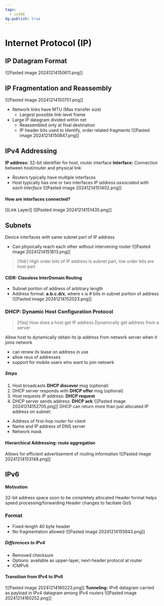 ```yaml
---
tags:
  - cs456
dg-publish: true
---
```

# Internet Protocol (IP)
## IP Datagram Format
![[Pasted image 20241214150611.png]]
## IP Fragmentation and Reassembly
![[Pasted image 20241214150751.png]]
* Network links have MTU (Max transfer size)
	* Largest possible link-level frame
* Large IP datagram divided within net
	* Reassembled only at final destination
	* IP header bits used to identify, order related fragments
![[Pasted image 20241214150847.png]]

## IPv4 Addressing
**IP address:** 32-bit identifier for host, router interface
**Interface:** Connection between host/router and physical link
* Routers typically have multiple interfaces
* Host typically has one or two interfaces
*IP address associated with each interface*
![[Pasted image 20241214151402.png]]
#### How are interfaces connected?
[[Link Layer]]
![[Pasted image 20241214151435.png]]
## Subnets
Device interfaces with same subnet part of IP address
* Can physically reach each other without intervening router
![[Pasted image 20241214151813.png]]
> [!tldr] High order bits of IP address is subnet part, low order bits are host part
#### CIDR: Classless InterDomain Routing
* Subnet portion of address of arbitrary length
* Address format: **a.b.c.d/x**, where x is # bits in subnet portion of address
![[Pasted image 20241214152023.png]]
### DHCP: Dynamic Host Configuration Protocol
> [!faq] How does a host get IP address
> Dynamically get address from a server

Allow host to dynamically obtain its Ip address from network server when it joins network
* can renew its lease on address in use
* allow reus of addresses
* support for mobile users who want to join netowrk
##### Steps
1. Host broadcasts **DHCP discover** msg (optional)
2. DHCP server responds with **DHCP offer** msg (optional)
3. Host requests IP address: **DHCP request**
4. DHCP server sends address: **DHCP ack**
![[Pasted image 20241214152705.png]]
DHCP can return more than just allocated IP address on subnet:
* Address of first-hop router for client
* Name and IP address of DNS server
* Network mask
#### Hierarchical Addressing: route aggregation
Allows for efficient advertisement of routing information
![[Pasted image 20241214153148.png]]

## IPv6
#### Motivation
32-bit address space soon to be completely allocated
Header format helps speed processing/forwarding
Header changes to faciliate QoS
### Format
* Fixed-length 40 byte header
* No fragmentation allowed
![[Pasted image 20241214155943.png]]
##### Differences to IPv4
* Removed checksum
* Options: available as upper-layer, next-header protocol at router
* ICMPv6

#### Transition from IPv4 to IPv6
![[Pasted image 20241214160223.png]]
**Tunneling:** IPv6 datagram carried as payload in IPv4 datagram among IPv4 routers
![[Pasted image 20241214160252.png]]

